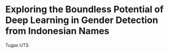 # Exploring the Boundless Potential of Deep Learning in Gender Detection from Indonesian Names

Tugas UTS